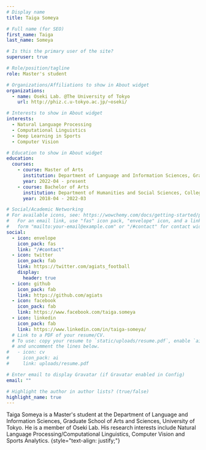 ```yaml
---
# Display name
title: Taiga Someya

# Full name (for SEO)
first_name: Taiga
last_name: Someya

# Is this the primary user of the site?
superuser: true

# Role/position/tagline
role: Master's student

# Organizations/Affiliations to show in About widget
organizations:
  - name: Oseki Lab. @The University of Tokyo
    url: http://phiz.c.u-tokyo.ac.jp/~oseki/

# Interests to show in About widget
interests:
  - Natural Language Processing
  - Computational Linguistics
  - Deep Learning in Sports
  - Computer Vision

# Education to show in About widget
education:
  courses:
    - course: Master of Arts
      institution: Department of Language and Information Sciences, Graduate School of Arts and Sciences, University of Tokyo
      year: 2022-04 - present
    - course: Bachelor of Arts
      institution: Department of Humanities and Social Sciences, College of Arts and Sciences, University of Tokyo
      year: 2018-04 - 2022-03

# Social/Academic Networking
# For available icons, see: https://wowchemy.com/docs/getting-started/page-builder/#icons
#   For an email link, use "fas" icon pack, "envelope" icon, and a link in the
#   form "mailto:your-email@example.com" or "/#contact" for contact widget.
social:
  - icon: envelope
    icon_pack: fas
    link: "/#contact"
  - icon: twitter
    icon_pack: fab
    link: https://twitter.com/agiats_football
    display:
      header: true
  - icon: github
    icon_pack: fab
    link: https://github.com/agiats
  - icon: facebook
    icon_pack: fab
    link: https://www.facebook.com/taiga.someya
  - icon: linkedin
    icon_pack: fab
    link: https://www.linkedin.com/in/taiga-someya/
  # Link to a PDF of your resume/CV.
  # To use: copy your resume to `static/uploads/resume.pdf`, enable `ai` icons in `params.yaml`,
  # and uncomment the lines below.
#   - icon: cv
#     icon_pack: ai
#     link: uploads/resume.pdf

# Enter email to display Gravatar (if Gravatar enabled in Config)
email: ""

# Highlight the author in author lists? (true/false)
highlight_name: true
---
```


Taiga Someya is a Master's student at the Department of Language and Information Sciences, Graduate School of Arts and Sciences, University of Tokyo.
He is a member of Oseki Lab. His research interests include Natural Language Processing/Computational Linguistics, Computer Vision and Sports Analytics.
{style="text-align: justify;"}
